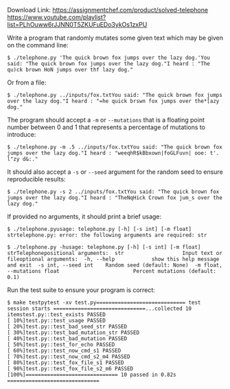 Download Link: https://assignmentchef.com/product/solved-telephone
<br>
<a href="https://www.youtube.com/playlist?list=PLhOuww6rJJNN0T5ZKUFuEDo3ykOs1zxPU" rel="nofollow">https://www.youtube.com/playlist?list=PLhOuww6rJJNN0T5ZKUFuEDo3ykOs1zxPU</a>

Write a program that randomly mutates some given text which may be given on the command line:

<pre><code>$ ./telephone.py 'The quick brown fox jumps over the lazy dog.'You said: "The quick brown fox jumps over the lazy dog."I heard : "The qu)ck brown HoN jumps over thf lazy dog."</code></pre>

Or from a file:

<pre><code>$ ./telephone.py ../inputs/fox.txtYou said: "The quick brown fox jumps over the lazy dog."I heard : "=he quick brswn fox jumps over the*[azy dog."</code></pre>

The program should accept a <code>-m</code> or <code>--mutations</code> that is a floating point number between 0 and 1 that represents a percentage of mutations to introduce:

<pre><code>$ ./telephone.py -m .5 ../inputs/fox.txtYou said: "The quick brown fox jumps over the lazy dog."I heard : "weeqhR$kBbxown|foGLFuvn| ooe: t'. l"zy d&amp;:."</code></pre>

It should also accept a <code>-s</code> or <code>--seed</code> argument for the random seed to ensure reproducible results:

<pre><code>$ ./telephone.py -s 2 ../inputs/fox.txtYou said: "The quick brown fox jumps over the lazy dog."I heard : "TheNqHick Crown fox jum_s over the lazy dog."</code></pre>

If provided no arguments, it should print a brief usage:

<pre><code>$ ./telephone.pyusage: telephone.py [-h] [-s int] [-m float] strtelephone.py: error: the following arguments are required: str</code></pre>

<pre><code>$ ./telephone.py -husage: telephone.py [-h] [-s int] [-m float] strTelephonepositional arguments:  str                   Input text or fileoptional arguments:  -h, --help            show this help message and exit  -s int, --seed int    Random seed (default: None)  -m float, --mutations float                        Percent mutations (default: 0.1)</code></pre>

Run the test suite to ensure your program is correct:

<pre><code>$ make testpytest -xv test.py============================= test session starts ==============================...collected 10 itemstest.py::test_exists PASSED                                              [ 10%]test.py::test_usage PASSED                                               [ 20%]test.py::test_bad_seed_str PASSED                                        [ 30%]test.py::test_bad_mutation_str PASSED                                    [ 40%]test.py::test_bad_mutation PASSED                                        [ 50%]test.py::test_for_echo PASSED                                            [ 60%]test.py::test_now_cmd_s1 PASSED                                          [ 70%]test.py::test_now_cmd_s2_m4 PASSED                                       [ 80%]test.py::test_fox_file_s1 PASSED                                         [ 90%]test.py::test_fox_file_s2_m6 PASSED                                      [100%]============================== 10 passed in 0.82s ==============================</code></pre>